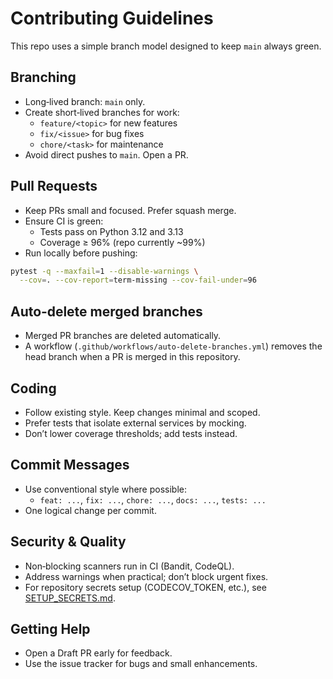 # Contributing Guidelines

This repo uses a simple branch model designed to keep `main` always green.

## Branching

- Long‑lived branch: `main` only.
- Create short‑lived branches for work:
  - `feature/<topic>` for new features
  - `fix/<issue>` for bug fixes
  - `chore/<task>` for maintenance
- Avoid direct pushes to `main`. Open a PR.

## Pull Requests

- Keep PRs small and focused. Prefer squash merge.
- Ensure CI is green:
  - Tests pass on Python 3.12 and 3.13
  - Coverage ≥ 96% (repo currently ~99%)
- Run locally before pushing:

```bash
pytest -q --maxfail=1 --disable-warnings \
  --cov=. --cov-report=term-missing --cov-fail-under=96
```

## Auto‑delete merged branches

- Merged PR branches are deleted automatically.
- A workflow (`.github/workflows/auto-delete-branches.yml`) removes the
  head branch when a PR is merged in this repository.

## Coding

- Follow existing style. Keep changes minimal and scoped.
- Prefer tests that isolate external services by mocking.
- Don’t lower coverage thresholds; add tests instead.

## Commit Messages

- Use conventional style where possible:
  - `feat: ...`, `fix: ...`, `chore: ...`, `docs: ...`, `tests: ...`
- One logical change per commit.

## Security & Quality

- Non‑blocking scanners run in CI (Bandit, CodeQL).
- Address warnings when practical; don’t block urgent fixes.
- For repository secrets setup (CODECOV_TOKEN, etc.), see [SETUP_SECRETS.md](SETUP_SECRETS.md).

## Getting Help

- Open a Draft PR early for feedback.
- Use the issue tracker for bugs and small enhancements.

